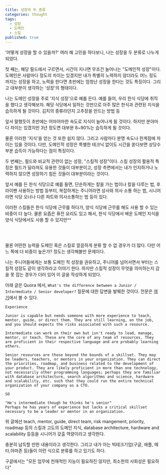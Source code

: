 ```yaml
---
title: 성장의 두 종류
categories: thought
tags:
  - 성장
  - 도메인
  - 스킬
published: true
---
```


'어떻게 성장을 할 수 있을까?' 여러 해 고민을 하다보니, 나는 성장을 두 분류로 나누게 되었다.

첫 째는, 해당 필드에서 구르면서, 시간이 지나면 무조건 늘어나는 "도메인적 성장"이다. 도메인은 사람마다 정도의 차이는 있겠지만 내가 특별히 노력하지 않더라도 어느 정도 까지는 성장을 하고, 노력을 한다면 초반에는 엄청난 성장을 한다는 것도 특징이다. 그리고 대부분이 생각하는 '성장'의 형태이다.

나는 도메인 성장을 주로 '지식 성장'으로 예를 든다. 예를 들어, 우리 한식 식당에 취직을 했다고 생각해보자. 해당 식당에서 일하는 것만으로 아주 많은 한식과 관련된 지식을 습득하게 될 것이다. 김치의 종류라던지 고추장을 만드는 방법 등

앞서 말했듯이 초반에는 어마어마한 속도로 지식이 늘어나게 될 것이다. 하지만 분야마다 차이는 있겠지만 3년 정도면 대부분 8~90%는 습득하게 될 것이다.

물론 이러한 '지식'을 얻는 것 또한 쉽지 않다. 그리고 사람마다 분명 속도나 한계점에 차이는 있을 것이다. 다만, 도메인적 성장은 특별한 테크닉 없이도 시간을 쏟다보면 상당수 부분 습득이 가능하다는 점이 특징이다.

두 번째는, 필드와 비교적 관련이 없는 성장, "스킬적 성장"이다. 스킬 성장의 활용적 특징은 필드가 달라져도 유용한 것들이 대부분이고, 성장 측면에서는 내가 인지하거나 노력하지 않으면 성장하기 힘든 것들이 대부분이라는 것이다.

앞서 예를 든 한식 식당으로 예를 들면, 단순하게는 칼을 가는 법이나 칼을 다루는 법, 후라이펜 사용하는 방법 등부터, 복잡하게는 주니어라면 상사와 의사 소통 하는 법, 시니어라면 식당 오너나 다른 파트와 의사소통하는 법 등이 있다.

이러한 스킬들은 한식 식당에 근무를 하다가, 양식 식당에 근무를 해도 사용 할 수 있는 비중이 더 높다. 물론 요즘은 퓨전 요리도 있고 해서, 한식 식당에서 배운 도메인 지식을 양식 식당에서도 사용 할 수 있지만^^

<br><br>

물론 어떤한 능력을 도메인 혹은 스킬로 깔끔하게 분류 할 수 없 경우가 더 많다. 다만 어느 쪽에 더 비중이 높은가? 정도는 생각해볼만 문제이다.

나는 주니어들에게는 보통 도메인 적 성장을 권유하고, 주니어를 넘어서면서 부터는 스킬적 성장도 같이 생각하라고 이야기 한다. 하지만 스킬적 성장이 무엇을 의미하는지 감을 못 잡는 경우가 더러 있어 이 글을 작성하게 되었다. 

아래 글은 Quora 에서, `What's the difference between a Junior / Intermediate / Senior developer?` 질문에 대한 답변을 발췌한 것이다. 전문은 [여기](https://www.quora.com/Whats-the-difference-between-a-Junior-Intermediate-Senior-developer)에서 볼 수 있다.

```
Experience

Junior is capable but needs someone with more experience to teach, mentor, guide, or direct them. They are still learning, on the job, and you should expects the risks associated with such a resource.

Intermediate can work on their own but isn't ready to lead, manage, mentor, or teach. These are the core of any team of resources. They are proficient in their respective language and are probably learning others.

Senior resources are those beyond the bounds of a skillset. They may be leaders, teachers, or mentors in your organization. They can direct the priorities, roadmap, and business related to the development of your product. They are likely proficient in more than one technology, not necessarily other programming languages; perhaps they are familiar with database architecture, search algorithms and science, hardware and scalability, etc. such that they could run the entire technical organization of your company as a CTO.

SO

"He's intermediate though he thinks he's senior"  
Perhaps he has years of experience but lacks a critical skillset necessary to be a leader or mentor in an organization.
```

위 글에선 teach, mentor, guide, direct team, risk mangement, priority, roadmap 등의 스킬과 고도의 도메인 지식, database architecture, hardware and scalability 등등을 시니어가 갖출 역량이라고 생각한다.

충분히 납득할 만한 내용이라고 생각한다. 그리고 내가 아는 빅테크기업(구글, 애플, 메타,아마존 등)들이 이런 식으로 분류를 하고 있기도 하다.

구글에서는 "모든 업무에 천재적인 지능이 필요하진 않지만, 최소한의 사회성은 필요하다"
